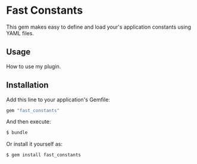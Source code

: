 # Fast Constants

This gem makes easy to define and load your's application constants using YAML files.

## Usage
How to use my plugin.

## Installation
Add this line to your application's Gemfile:

```ruby
gem "fast_constants"
```

And then execute:
```bash
$ bundle
```

Or install it yourself as:
```bash
$ gem install fast_constants
```
